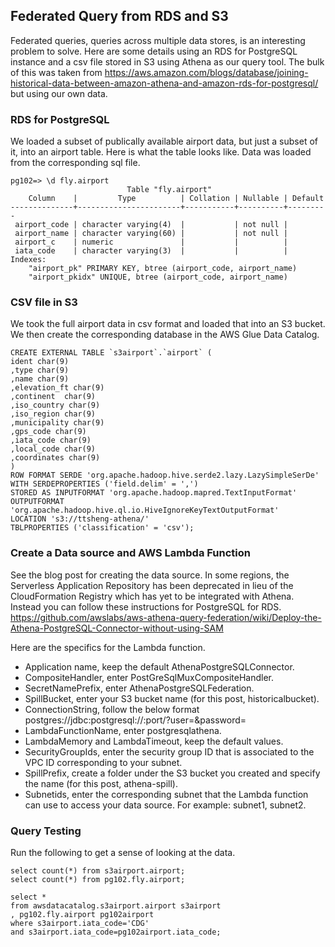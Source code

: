 ## Federated Query from RDS and S3
Federated queries, queries across multiple data stores, is an interesting problem to solve. Here are some details using an RDS for PostgreSQL instance and a csv file stored in S3 using Athena as our query tool. The bulk of this was taken from https://aws.amazon.com/blogs/database/joining-historical-data-between-amazon-athena-and-amazon-rds-for-postgresql/ but using our own data.
### RDS for PostgreSQL
We loaded a subset of publically available airport data, but just a subset of it, into an airport table. Here is what the table looks like. Data was loaded from the corresponding sql file.
```
pg102=> \d fly.airport
                          Table "fly.airport"
    Column    |         Type          | Collation | Nullable | Default
--------------+-----------------------+-----------+----------+---------
 airport_code | character varying(4)  |           | not null |
 airport_name | character varying(60) |           | not null |
 airport_c    | numeric               |           |          |
 iata_code    | character varying(3)  |           |          |
Indexes:
    "airport_pk" PRIMARY KEY, btree (airport_code, airport_name)
    "airport_pkidx" UNIQUE, btree (airport_code, airport_name)
```

### CSV file in S3
We took the full airport data in csv format and loaded that into an S3 bucket. We then create the corresponding database in the AWS Glue Data Catalog.
```
CREATE EXTERNAL TABLE `s3airport`.`airport` (
ident char(9)
,type char(9)
,name char(9)
,elevation_ft char(9)
,continent  char(9)
,iso_country char(9)
,iso_region char(9)
,municipality char(9)
,gps_code char(9)
,iata_code char(9)
,local_code char(9)
,coordinates char(9)
)
ROW FORMAT SERDE 'org.apache.hadoop.hive.serde2.lazy.LazySimpleSerDe'
WITH SERDEPROPERTIES ('field.delim' = ',')
STORED AS INPUTFORMAT 'org.apache.hadoop.mapred.TextInputFormat' OUTPUTFORMAT 'org.apache.hadoop.hive.ql.io.HiveIgnoreKeyTextOutputFormat'
LOCATION 's3://ttsheng-athena/'
TBLPROPERTIES ('classification' = 'csv');
```
### Create a Data source and AWS Lambda Function
See the blog post for creating the data source.
In some regions, the Serverless Application Repository has been deprecated in lieu of the CloudFormation Registry which has yet to be integrated with Athena. Instead you can follow these instructions for PostgreSQL for RDS. https://github.com/awslabs/aws-athena-query-federation/wiki/Deploy-the-Athena-PostgreSQL-Connector-without-using-SAM

Here are the specifics for the Lambda function.
- Application name, keep the default AthenaPostgreSQLConnector.
- CompositeHandler, enter PostGreSqlMuxCompositeHandler.
- SecretNamePrefix, enter AthenaPostgreSQLFederation.
- SpillBucket, enter your S3 bucket name (for this post, historicalbucket).
- ConnectionString, follow the below format postgres://jdbc:postgresql://<RDSEndpoint>:port/<dbname>?user=<username>&password=<password>
- LambdaFunctionName, enter postgresqlathena.
- LambdaMemory and LambdaTimeout, keep the default values.
- SecurityGroupIds, enter the security group ID that is associated to the VPC ID corresponding to your subnet.
- SpillPrefix, create a folder under the S3 bucket you created and specify the name (for this post, athena-spill).
- Subnetids, enter the corresponding subnet that the Lambda function can use to access your data source. For example: subnet1, subnet2.

### Query Testing
Run the following to get a sense of looking at the data.
```
select count(*) from s3airport.airport;
select count(*) from pg102.fly.airport;

select * 
from awsdatacatalog.s3airport.airport s3airport
, pg102.fly.airport pg102airport 
where s3airport.iata_code='CDG' 
and s3airport.iata_code=pg102airport.iata_code;
```


